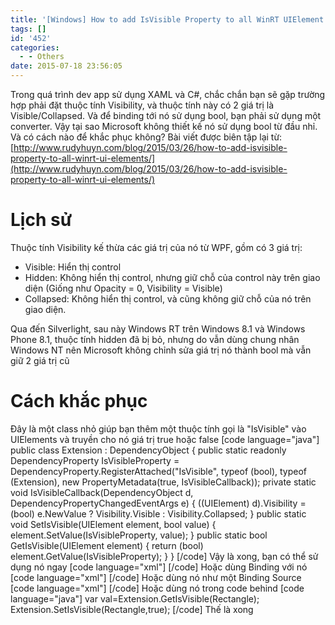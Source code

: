 ```yaml
---
title: '[Windows] How to add IsVisible Property to all WinRT UIElement'
tags: []
id: '452'
categories:
  - - Others
date: 2015-07-18 23:56:05
---
```


Trong quá trình dev app sử dụng XAML và C#, chắc chắn bạn sẽ gặp trường hợp phải đặt thuộc tính Visibility, và thuộc tính này có 2 giá trị là Visible/Collapsed. Và để binding tới nó sử dụng bool, bạn phải sử dụng một converter. Vậy tại sao Microsoft không thiết kế nó sử dụng bool từ đầu nhỉ. Và có cách nào để khắc phục không? Bài viết được biên tập lại từ: [http://www.rudyhuyn.com/blog/2015/03/26/how-to-add-isvisible-property-to-all-winrt-ui-elements/](http://www.rudyhuyn.com/blog/2015/03/26/how-to-add-isvisible-property-to-all-winrt-ui-elements/)
<!-- more -->
# Lịch sử

Thuộc tính Visibility kế thừa các giá trị của nó từ WPF, gồm có 3 giá trị:

*   Visible: Hiển thị control
*   Hidden: Không hiển thị control, nhưng giữ chỗ của control này trên giao diện (Giống như Opacity = 0, Visibility = Visible)
*   Collapsed: Không hiển thị control, và cũng không giữ chỗ của nó trên giao diện.

Qua đến Silverlight, sau này Windows RT trên Windows 8.1 và Windows Phone 8.1, thuộc tính hidden đã bị bỏ, nhưng do vẫn dùng chung nhân Windows NT nên Microsoft không chỉnh sửa giá trị nó thành bool mà vẫn giữ 2 giá trị cũ

# Cách khắc phục

Đây là một class nhỏ giúp bạn thêm một thuộc tính gọi là "IsVisible" vào UIElements và truyền cho nó giá trị true hoặc false \[code language="java"\] public class Extension : DependencyObject { public static readonly DependencyProperty IsVisibleProperty = DependencyProperty.RegisterAttached("IsVisible", typeof (bool), typeof (Extension), new PropertyMetadata(true, IsVisibleCallback)); private static void IsVisibleCallback(DependencyObject d, DependencyPropertyChangedEventArgs e) { ((UIElement) d).Visibility = (bool) e.NewValue ? Visibility.Visible : Visibility.Collapsed; } public static void SetIsVisible(UIElement element, bool value) { element.SetValue(IsVisibleProperty, value); } public static bool GetIsVisible(UIElement element) { return (bool) element.GetValue(IsVisibleProperty); } } \[/code\] Vậy là xong, bạn có thể sử dụng nó ngay \[code language="xml"\] <Page x:Class="IsVisibleSample.MainPage" xmlns="http://schemas.microsoft.com/winfx/2006/xaml/presentation" xmlns:x="http://schemas.microsoft.com/winfx/2006/xaml" xmlns:d="http://schemas.microsoft.com/expression/blend/2008" xmlns:mc="http://schemas.openxmlformats.org/markup-compatibility/2006" xmlns:ext="using:Huyn" mc:Ignorable="d"> <Rectangle Height="100" Width="100" Fill="Red" x:Name="Rectangle" ext:Extension.IsVisible="false"/> </Page> \[/code\] Hoặc dùng Binding với nó \[code language="xml"\] <CheckBox x:Name="MyCheckBox" IsChecked="True" Content="show rectangle"/> <Rectangle Height="100" Width="100" Fill="Red" x:Name="Rectangle" ext:Extension.IsVisible="{Binding IsChecked,ElementName=MyCheckBox}"/> \[/code\] Hoặc dùng nó như một Binding Source \[code language="xml"\] <CheckBox IsChecked="{Binding (ext:Extension.IsVisible),ElementName=Rectangle}" IsEnabled="False" Content="rectangle is visible?"/> \[/code\] Hoặc dùng nó trong code behind \[code language="java"\] var val=Extension.GetIsVisible(Rectangle); Extension.SetIsVisible(Rectangle,true); \[/code\] Thế là xong